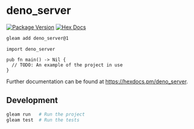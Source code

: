 # deno_server

[![Package Version](https://img.shields.io/hexpm/v/deno_server)](https://hex.pm/packages/deno_server)
[![Hex Docs](https://img.shields.io/badge/hex-docs-ffaff3)](https://hexdocs.pm/deno_server/)

```sh
gleam add deno_server@1
```

```gleam
import deno_server

pub fn main() -> Nil {
  // TODO: An example of the project in use
}
```

Further documentation can be found at <https://hexdocs.pm/deno_server>.

## Development

```sh
gleam run   # Run the project
gleam test  # Run the tests
```

